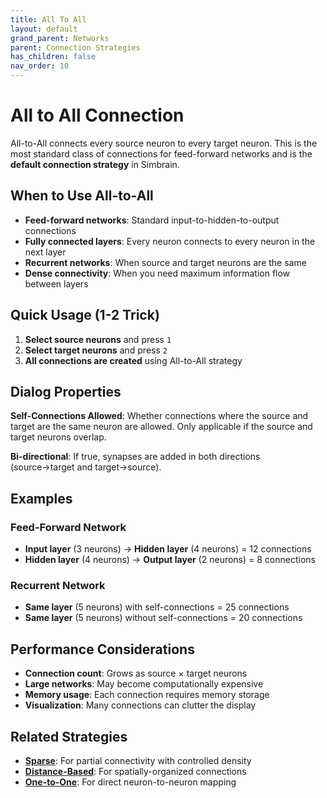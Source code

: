 ```yaml
---
title: All To All
layout: default
grand_parent: Networks
parent: Connection Strategies
has_children: false
nav_order: 10
---
```


# All to All Connection

All-to-All connects every source neuron to every target neuron. This is the most standard class of connections for feed-forward networks and is the **default connection strategy** in Simbrain.

## When to Use All-to-All

- **Feed-forward networks**: Standard input-to-hidden-to-output connections
- **Fully connected layers**: Every neuron connects to every neuron in the next layer
- **Recurrent networks**: When source and target neurons are the same
- **Dense connectivity**: When you need maximum information flow between layers

## Quick Usage (1-2 Trick)

1. **Select source neurons** and press `1`
2. **Select target neurons** and press `2`
3. **All connections are created** using All-to-All strategy

## Dialog Properties

**Self-Connections Allowed**: Whether connections where the source and target are the same neuron are allowed. Only applicable if the source and target neurons overlap.

**Bi-directional**: If true, synapses are added in both directions (source→target and target→source).

## Examples

### Feed-Forward Network
- **Input layer** (3 neurons) → **Hidden layer** (4 neurons) = 12 connections
- **Hidden layer** (4 neurons) → **Output layer** (2 neurons) = 8 connections

### Recurrent Network
- **Same layer** (5 neurons) with self-connections = 25 connections
- **Same layer** (5 neurons) without self-connections = 20 connections

## Performance Considerations

- **Connection count**: Grows as source × target neurons
- **Large networks**: May become computationally expensive
- **Memory usage**: Each connection requires memory storage
- **Visualization**: Many connections can clutter the display

## Related Strategies

- **[Sparse](sparse)**: For partial connectivity with controlled density
- **[Distance-Based](distanceBased)**: For spatially-organized connections
- **[One-to-One](oneToOne)**: For direct neuron-to-neuron mapping
